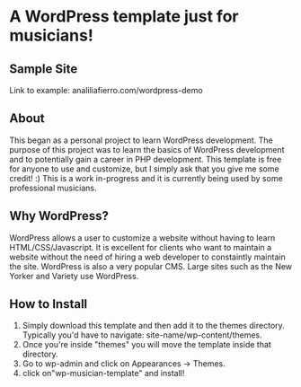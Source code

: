 # A WordPress template just for musicians!
## Sample Site
Link to example: analiliafierro.com/wordpress-demo

## About

This began as a personal project to learn WordPress development. The purpose of this project was to learn the basics of WordPress development and to potentially gain a career in PHP development. This template is free for anyone to use and customize, but I simply ask that you give me some credit! :) This is a work in-progress and it is currently being used by some professional musicians.

## Why WordPress?
WordPress allows a user to customize a website without having to learn HTML/CSS/Javascript. It is excellent for clients who want to maintain a website without the need of hiring a web developer to constaintly maintain the site. WordPress is also a very popular CMS. Large sites such as the New Yorker and Variety use WordPress.

## How to Install
1. Simply download this template and then add it to the themes directory. Typically you'd have to navigate: site-name/wp-content/themes. 
2. Once you're inside "themes" you will move the template inside that directory.
3. Go to wp-admin and click on Appearances -> Themes. 
4. click on"wp-musician-template" and install! 
